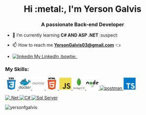<h1 align="center">Hi :metal:, I'm Yerson Galvis </h1>
<h3 align="center">A passionate Back-end Developer</h3>

- 🌱 I’m currently learning **C# AND ASP .NET** :suspect:

- 📫 How to reach me **YersonGalvis03@gmail.com** :point_left:
- <a href="https://www.linkedin.com/in/yerson-galvis-972337243/" target="_blank" rel="nofollow noreferrer">
    <img src="https://i.stack.imgur.com/gVE0j.png" alt="linkedin"> My LinkedIn :bowtie:
  </a> &nbsp;

<p align="left">
</p>

<h3 align="left">My Skills:</h3>
<p align="left"> <a href="https://www.w3schools.com/css/" target="_blank" rel="noreferrer"> <img src="https://raw.githubusercontent.com/devicons/devicon/master/icons/css3/css3-original-wordmark.svg" alt="css3" width="40" height="40"/> </a> 
<a href="https://www.docker.com/" target="_blank" rel="noreferrer"> <img src="https://raw.githubusercontent.com/devicons/devicon/master/icons/docker/docker-original-wordmark.svg" alt="docker" width="40" height="40"/> </a> 
<a href="https://expressjs.com" target="_blank" rel="noreferrer"> <img src="https://raw.githubusercontent.com/devicons/devicon/master/icons/express/express-original-wordmark.svg" alt="express" width="40" height="40"/> </a> 
<a href="https://www.w3.org/html/" target="_blank" rel="noreferrer"> <img src="https://raw.githubusercontent.com/devicons/devicon/master/icons/html5/html5-original-wordmark.svg" alt="html5" width="40" height="40"/> </a> 
<a href="https://developer.mozilla.org/en-US/docs/Web/JavaScript" target="_blank" rel="noreferrer"> <img src="https://raw.githubusercontent.com/devicons/devicon/master/icons/javascript/javascript-original.svg" alt="javascript" width="40" height="40"/> </a> 
<a href="https://www.mongodb.com/" target="_blank" rel="noreferrer"> <img src="https://raw.githubusercontent.com/devicons/devicon/master/icons/mongodb/mongodb-original-wordmark.svg" alt="mongodb" width="40" height="40"/> </a> 
<a href="https://nodejs.org" target="_blank" rel="noreferrer"> <img src="https://raw.githubusercontent.com/devicons/devicon/master/icons/nodejs/nodejs-original-wordmark.svg" alt="nodejs" width="40" height="40"/> 
<a href="https://postman.com" target="_blank" rel="noreferrer"> <img src="https://www.vectorlogo.zone/logos/getpostman/getpostman-icon.svg" alt="postman" width="40" height="40"/> </a>
<a href="https://www.typescriptlang.org/" target="_blank" rel="noreferrer"> <img src="https://raw.githubusercontent.com/devicons/devicon/master/icons/typescript/typescript-original.svg" alt="typescript" width="40" height="40"/> </a> </p>
<a href="https://worldvectorlogo.com/" target="_blank" rel="noreferrer"> <img src="https://cdn.worldvectorlogo.com/logos/dot-net-core-7.svg" alt=".Net" width="40" height="40"/> </a> 
 <a href="https://worldvectorlogo.com/" target="_blank" rel="noreferrer"> <img src="https://cdn.worldvectorlogo.com/logos/c--4.svg" alt="C#" width="40" height="40"/> </a>   
 <a href="https://worldvectorlogo.com/" target="_blank" rel="noreferrer"> <img src="https://cdn.worldvectorlogo.com/logos/microsoft-sql-server-1.svg" alt="Sql Server" width="40" height="40"/> </a>   
    
</p>

<p><img align="left" src="https://github-readme-stats.vercel.app/api/top-langs?username=yersonfgalvis&show_icons=true&locale=en&layout=compact" alt="yersonfgalvis" /></p>
